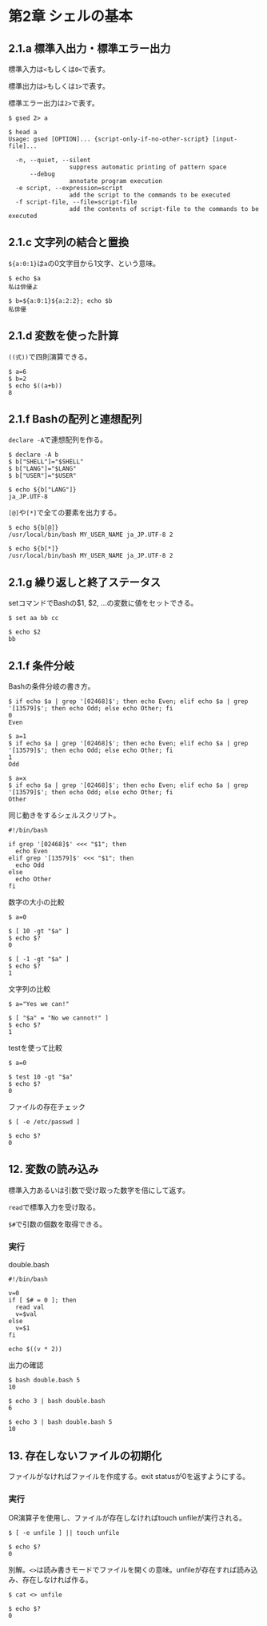 # 第2章 シェルの基本

## 2.1.a 標準入出力・標準エラー出力

標準入力は`<`もしくは`0<`で表す。

標準出力は`>`もしくは`1>`で表す。

標準エラー出力は`2>`で表す。


```
$ gsed 2> a

$ head a
Usage: gsed [OPTION]... {script-only-if-no-other-script} [input-file]...

  -n, --quiet, --silent
                 suppress automatic printing of pattern space
      --debug
                 annotate program execution
  -e script, --expression=script
                 add the script to the commands to be executed
  -f script-file, --file=script-file
                 add the contents of script-file to the commands to be executed
```

## 2.1.c 文字列の結合と置換

`${a:0:1}`は`a`の0文字目から1文字、という意味。


```
$ echo $a
私は俳優よ

$ b=${a:0:1}${a:2:2}; echo $b
私俳優
```

## 2.1.d 変数を使った計算

`((式))`で四則演算できる。

```
$ a=6
$ b=2
$ echo $((a+b))
8
```

## 2.1.f Bashの配列と連想配列

`declare -A`で連想配列を作る。

```
$ declare -A b
$ b["SHELL"]="$SHELL"
$ b["LANG"]="$LANG"
$ b["USER"]="$USER"

$ echo ${b["LANG"]}
ja_JP.UTF-8
```

`[@]`や`[*]`で全ての要素を出力する。

```
$ echo ${b[@]}
/usr/local/bin/bash MY_USER_NAME ja_JP.UTF-8 2

$ echo ${b[*]}
/usr/local/bin/bash MY_USER_NAME ja_JP.UTF-8 2
```

## 2.1.g 繰り返しと終了ステータス

setコマンドでBashの$1, $2, ...の変数に値をセットできる。

```
$ set aa bb cc

$ echo $2
bb
```

## 2.1.f 条件分岐

Bashの条件分岐の書き方。

```
$ if echo $a | grep '[02468]$'; then echo Even; elif echo $a | grep '[13579]$'; then echo Odd; else echo Other; fi
0
Even

$ a=1
$ if echo $a | grep '[02468]$'; then echo Even; elif echo $a | grep '[13579]$'; then echo Odd; else echo Other; fi
1
Odd

$ a=x
$ if echo $a | grep '[02468]$'; then echo Even; elif echo $a | grep '[13579]$'; then echo Odd; else echo Other; fi
Other
```

同じ動きをするシェルスクリプト。

```
#!/bin/bash

if grep '[02468]$' <<< "$1"; then
  echo Even
elif grep '[13579]$' <<< "$1"; then
  echo Odd
else
  echo Other
fi
```

数字の大小の比較

```
$ a=0

$ [ 10 -gt "$a" ]
$ echo $?
0

$ [ -1 -gt "$a" ]
$ echo $?
1
```

文字列の比較

```
$ a="Yes we can!"

$ [ "$a" = "No we cannot!" ]
$ echo $?
1
```

testを使って比較

```
$ a=0

$ test 10 -gt "$a"
$ echo $?
0
```

ファイルの存在チェック

```
$ [ -e /etc/passwd ]

$ echo $?
0
```

## 12. 変数の読み込み

標準入力あるいは引数で受け取った数字を倍にして返す。

`read`で標準入力を受け取る。

`$#`で引数の個数を取得できる。


### 実行

double.bash

```
#!/bin/bash

v=0
if [ $# = 0 ]; then
  read val
  v=$val
else
  v=$1
fi

echo $((v * 2))
```

出力の確認

```
$ bash double.bash 5
10

$ echo 3 | bash double.bash
6

$ echo 3 | bash double.bash 5
10
```

## 13. 存在しないファイルの初期化

ファイルがなければファイルを作成する。exit statusが0を返すようにする。

### 実行

OR演算子を使用し、ファイルが存在しなければtouch unfileが実行される。

```
$ [ -e unfile ] || touch unfile

$ echo $?
0
```

別解。`<>`は読み書きモードでファイルを開くの意味。unfileが存在すれば読み込み、存在しなければ作る。

```
$ cat <> unfile

$ echo $?
0
```
